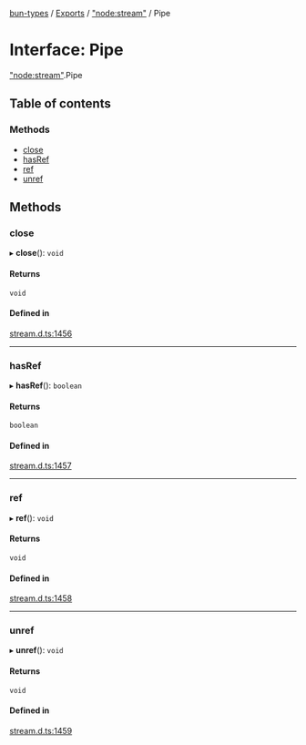 [bun-types](../README.md) / [Exports](../modules.md) / ["node:stream"](../modules/node_stream_.md) / Pipe

# Interface: Pipe

["node:stream"](../modules/node_stream_.md).Pipe

## Table of contents

### Methods

- [close](node_stream_.Pipe.md#close)
- [hasRef](node_stream_.Pipe.md#hasref)
- [ref](node_stream_.Pipe.md#ref)
- [unref](node_stream_.Pipe.md#unref)

## Methods

### close

▸ **close**(): `void`

#### Returns

`void`

#### Defined in

[stream.d.ts:1456](https://github.com/valgaze/bun-types/blob/5e53f27/stream.d.ts#L1456)

___

### hasRef

▸ **hasRef**(): `boolean`

#### Returns

`boolean`

#### Defined in

[stream.d.ts:1457](https://github.com/valgaze/bun-types/blob/5e53f27/stream.d.ts#L1457)

___

### ref

▸ **ref**(): `void`

#### Returns

`void`

#### Defined in

[stream.d.ts:1458](https://github.com/valgaze/bun-types/blob/5e53f27/stream.d.ts#L1458)

___

### unref

▸ **unref**(): `void`

#### Returns

`void`

#### Defined in

[stream.d.ts:1459](https://github.com/valgaze/bun-types/blob/5e53f27/stream.d.ts#L1459)
